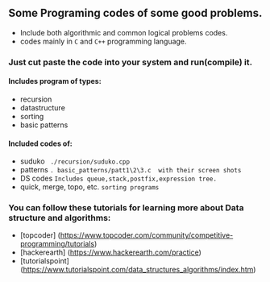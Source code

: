 ## Some Programing codes of some good problems. ##
- Include both algorithmic and common logical problems codes.
- codes mainly in `C` and `C++` programming language.

### Just cut paste the code into your system and run(compile) it. ###

#### Includes program of types: ####
- recursion
- datastructure
- sorting
- basic patterns





#### Included codes of: ####
* suduko  ``` ./recursion/suduko.cpp``` 
* patterns  ```. basic_patterns/patt1\2\3.c  with their screen shots```
* DS codes ``` Includes queue,stack,postfix,expression tree. ```
* quick, merge, topo, etc. ```sorting programs```




### You can follow these tutorials for learning more about Data structure and algorithms:
 - [topcoder] (https://www.topcoder.com/community/competitive-programming/tutorials)
 - [hackerearth] (https://www.hackerearth.com/practice)
 - [tutorialspoint] (https://www.tutorialspoint.com/data_structures_algorithms/index.htm)
